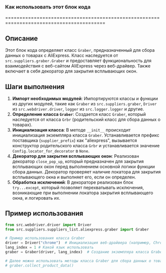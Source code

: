 ### Как использовать этот блок кода
=========================================================================================

Описание
-------------------------
Этот блок кода определяет класс `Graber`, предназначенный для сбора данных о товарах с AliExpress. Класс наследуется от `src.suppliers.graber.Graber` и предоставляет функциональность для взаимодействия с веб-сайтом AliExpress через веб-драйвер. Также включает в себя декоратор для закрытия всплывающих окон.

Шаги выполнения
-------------------------
1. **Импорт необходимых модулей**: Импортируются классы и функции из других модулей, такие как `Graber` из `src.suppliers.graber`, `Driver` из `src.webdriver.driver`, `logger` из `src.logger.logger` и другие.
2. **Определение класса `Graber`**: Создается класс `Graber`, который наследуется от класса `Grbr` (родительский класс для сбора данных о товарах).
3. **Инициализация класса**: В методе `__init__` происходит инициализация экземпляра класса `Graber`. Устанавливается префикс поставщика (`supplier_prefix`) как "aliexpress", вызывается конструктор родительского класса `Grbr` и устанавливается значение `Config.locator_for_decorator` в `None`.
4. **Декоратор для закрытия всплывающих окон**: Реализован декоратор `close_pop_up`, который предназначен для закрытия всплывающих окон перед выполнением основной логики функции сбора данных. Декоратор проверяет наличие локатора для закрытия всплывающего окна и выполняет его, если он определен.
5. **Обработка исключений**: В декораторе реализован блок `try...except`, который позволяет перехватывать исключения, возникающие при выполнении локатора закрытия всплывающего окна, и логировать их.

Пример использования
-------------------------

```python
from src.webdriver.driver import Driver
from src.suppliers.suppliers_list.aliexpress.graber import Graber

# Пример использования класса Graber
driver = Driver("chrome")  # Инициализация веб-драйвера (например, Chrome)
lang_index = 1 # Какой язык использовать
graber = Graber(driver, lang_index)  # Создание экземпляра класса Graber

# Далее можно использовать методы класса Graber для сбора данных о товарах
# graber.collect_product_data()
```